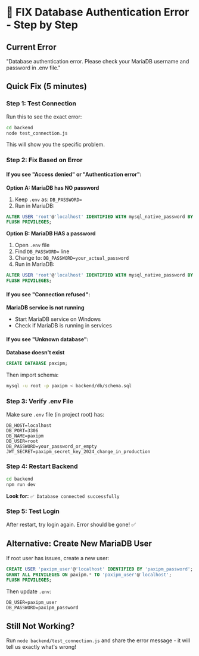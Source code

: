 # 🔴 FIX Database Authentication Error - Step by Step

## Current Error
"Database authentication error. Please check your MariaDB username and password in .env file."

## Quick Fix (5 minutes)

### Step 1: Test Connection

Run this to see the exact error:
```bash
cd backend
node test_connection.js
```

This will show you the specific problem.

### Step 2: Fix Based on Error

#### If you see "Access denied" or "Authentication error":

**Option A: MariaDB has NO password**
1. Keep `.env` as: `DB_PASSWORD=`
2. Run in MariaDB:
```sql
ALTER USER 'root'@'localhost' IDENTIFIED WITH mysql_native_password BY '';
FLUSH PRIVILEGES;
```

**Option B: MariaDB HAS a password**
1. Open `.env` file
2. Find `DB_PASSWORD=` line
3. Change to: `DB_PASSWORD=your_actual_password`
4. Run in MariaDB:
```sql
ALTER USER 'root'@'localhost' IDENTIFIED WITH mysql_native_password BY 'your_actual_password';
FLUSH PRIVILEGES;
```

#### If you see "Connection refused":

**MariaDB service is not running**
- Start MariaDB service on Windows
- Check if MariaDB is running in services

#### If you see "Unknown database":

**Database doesn't exist**
```sql
CREATE DATABASE paxipm;
```
Then import schema:
```bash
mysql -u root -p paxipm < backend/db/schema.sql
```

### Step 3: Verify .env File

Make sure `.env` file (in project root) has:
```env
DB_HOST=localhost
DB_PORT=3306
DB_NAME=paxipm
DB_USER=root
DB_PASSWORD=your_password_or_empty
JWT_SECRET=paxipm_secret_key_2024_change_in_production
```

### Step 4: Restart Backend

```bash
cd backend
npm run dev
```

**Look for:** `✅ Database connected successfully`

### Step 5: Test Login

After restart, try login again. Error should be gone! ✅

## Alternative: Create New MariaDB User

If root user has issues, create a new user:

```sql
CREATE USER 'paxipm_user'@'localhost' IDENTIFIED BY 'paxipm_password';
GRANT ALL PRIVILEGES ON paxipm.* TO 'paxipm_user'@'localhost';
FLUSH PRIVILEGES;
```

Then update `.env`:
```env
DB_USER=paxipm_user
DB_PASSWORD=paxipm_password
```

## Still Not Working?

Run `node backend/test_connection.js` and share the error message - it will tell us exactly what's wrong!

